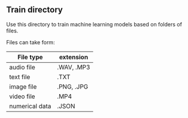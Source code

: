 ## Train directory 

Use this directory to train machine learning models based on folders of files.

Files can take form:

| File type | extension | 
| ------------- |-------------| 
| audio file | .WAV, .MP3 | 
| text file | .TXT |
| image file | .PNG, .JPG |
| video file | .MP4 |
| numerical data | .JSON |

